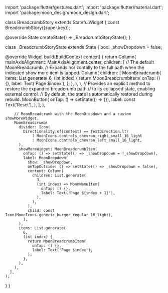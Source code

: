 import 'package:flutter/gestures.dart';
import 'package:flutter/material.dart';
import 'package:moon_design/moon_design.dart';

class BreadcrumbStory extends StatefulWidget {
  const BreadcrumbStory({super.key});

  @override
  State<BreadcrumbStory> createState() => _BreadcrumbStoryState();
}

class _BreadcrumbStoryState extends State<BreadcrumbStory> {
  bool _showDropdown = false;

  @override
  Widget build(BuildContext context) {
    return Column(
      mainAxisAlignment: MainAxisAlignment.center,
      children: [
        // The default MoonBreadcrumb. 
        // Expands horizontally to the full path when the indicated show more item is tapped.
        Column(
          children: [
            MoonBreadcrumb(
              items: List.generate(
                6,
                (int index) {
                  return MoonBreadcrumbItem(
                    onTap: () {},
                    label: Text('Page $index'),
                  );
                },
              ),
            ),
            // Provides an explicit method to restore the expanded breadcrumb path 
            // to its collapsed state, enabling external control.
            // By default, the state is automatically restored during rebuild.
            MoonButton(
              onTap: () => setState(() => {}),
              label: const Text('Reset'),
            ),
          ],
        ),

        // MoonBreadcrumb with the MoonDropdown and a custom showMoreWidget.
        MoonBreadcrumb(
          divider: Icon(
            Directionality.of(context) == TextDirection.ltr
                ? MoonIcons.controls_chevron_right_small_16_light
                : MoonIcons.controls_chevron_left_small_16_light,
          ),
          showMoreWidget: MoonBreadcrumbItem(
            onTap: () => setState(() => _showDropdown = !_showDropdown),
            label: MoonDropdown(
              show: _showDropdown,
              onTapOutside: () => setState(() => _showDropdown = false),
              content: Column(
                children: List.generate(
                  3,
                  (int index) => MoonMenuItem(
                    onTap: () {},
                    label: Text('Page ${index + 1}'),
                  ),
                ),
              ),
              child: const Icon(MoonIcons.generic_burger_regular_16_light),
            ),
          ),
          items: List.generate(
            6,
            (int index) {
              return MoonBreadcrumbItem(
                onTap: () {},
                label: Text('Page $index'),
              );
            },
          ),
        ),
      ],
    );
  }
}